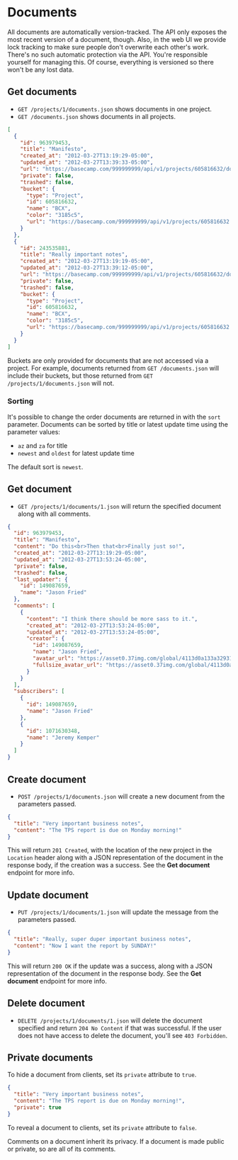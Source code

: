 Documents
=========

All documents are automatically version-tracked. The API only exposes the most recent version of a document, though. Also, in the web UI we provide lock tracking to make sure people don't overwrite each other's work. There's no such automatic protection via the API. You're responsible yourself for managing this. Of course, everything is versioned so there won't be any lost data.

Get documents
-------------

* `GET /projects/1/documents.json` shows documents in one project.
* `GET /documents.json` shows documents in all projects.

```json
[
  {
    "id": 963979453,
    "title": "Manifesto",
    "created_at": "2012-03-27T13:19:29-05:00",
    "updated_at": "2012-03-27T13:39:33-05:00",
    "url": "https://basecamp.com/999999999/api/v1/projects/605816632/documents/963979453.json",
    "private": false,
    "trashed": false,
    "bucket": {
      "type": "Project",
      "id": 605816632,
      "name": "BCX",
      "color": "3185c5",
      "url": "https://basecamp.com/999999999/api/v1/projects/605816632.json"
    }
  },
  {
    "id": 243535881,
    "title": "Really important notes",
    "created_at": "2012-03-27T13:19:19-05:00",
    "updated_at": "2012-03-27T13:39:12-05:00",
    "url": "https://basecamp.com/999999999/api/v1/projects/605816632/documents/243535881.json",
    "private": false,
    "trashed": false,
    "bucket": {
      "type": "Project",
      "id": 605816632,
      "name": "BCX",
      "color": "3185c5",
      "url": "https://basecamp.com/999999999/api/v1/projects/605816632.json"
    }
  }
]
```

Buckets are only provided for documents that are not accessed via a project.
For example, documents returned from `GET /documents.json` will include their
buckets, but those returned from `GET /projects/1/documents.json` will not.

### Sorting

It's possible to change the order documents are returned in with the `sort`
parameter. Documents can be sorted by title or latest update time using the
parameter values:

* `az` and `za` for title
* `newest` and `oldest` for latest update time

The default sort is `newest`.


Get document
------------

* `GET /projects/1/documents/1.json` will return the specified document along with all comments.

```json
{
  "id": 963979453,
  "title": "Manifesto",
  "content": "Do this<br>Then that<br>Finally just so!",
  "created_at": "2012-03-27T13:19:29-05:00",
  "updated_at": "2012-03-27T13:53:24-05:00",
  "private": false,
  "trashed": false,
  "last_updater": {
    "id": 149087659,
    "name": "Jason Fried"
  },
  "comments": [
    {
      "content": "I think there should be more sass to it.",
      "created_at": "2012-03-27T13:53:24-05:00",
      "updated_at": "2012-03-27T13:53:24-05:00",
      "creator": {
        "id": 149087659,
        "name": "Jason Fried",
        "avatar_url": "https://asset0.37img.com/global/4113d0a133a32931be8934e70b2ea21efeff72c1/avatar.96.gif?r=3",
        "fullsize_avatar_url": "https://asset0.37img.com/global/4113d0a133a32931be8934e70b2ea21efeff72c1/original.gif?r=3"
      }
    }
  ],
  "subscribers": [
    {
      "id": 149087659,
      "name": "Jason Fried"
    },
    {
      "id": 1071630348,
      "name": "Jeremy Kemper"
    }
  ]
}
```


Create document
---------------

* `POST /projects/1/documents.json` will create a new document from the parameters passed.

```json
{
  "title": "Very important business notes",
  "content": "The TPS report is due on Monday morning!"
}
```

This will return `201 Created`, with the location of the new project in the `Location` header along with a JSON representation of the document in the response body, if the creation was a success. See the **Get document** endpoint for more info.


Update document
---------------

* `PUT /projects/1/documents/1.json` will update the message from the parameters passed.

```json
{
  "title": "Really, super duper important business notes",
  "content": "Now I want the report by SUNDAY!"
}
```

This will return `200 OK` if the update was a success, along with a JSON representation of the document in the response body. See the **Get document** endpoint for more info.


Delete document
--------------

* `DELETE /projects/1/documents/1.json` will delete the document specified and return `204 No Content` if that was successful. If the user does not have access to delete the document, you'll see `403 Forbidden`.


Private documents
-----------------

To hide a document from clients, set its `private` attribute to `true`.

```json
{
  "title": "Very important business notes",
  "content": "The TPS report is due on Monday morning!",
  "private": true
}
```

To reveal a document to clients, set its `private` attribute to `false`.

Comments on a document inherit its privacy. If a document is made public or private, so are all of its comments.
